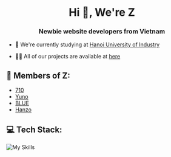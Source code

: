 <h1 align="center">Hi 👋, We're Z</h1>
<h3 align="center">Newbie website developers from Vietnam</h3>

-   🔭 We're currently studying at [Hanoi University of Industry](https://www.haui.edu.vn/en)

-   👨‍💻 All of our projects are available at [here](https://github.com/orgs/Z-orgs/repositories)

## 📄 Members of Z:

-   [710](https://github.com/710x)
-   [Yuno](https://github.com/imdev2002)
-   [BLUE](https://github.com/BLVEh)
-   [Hanzo](https://github.com/ntl-Haa)

## 💻 Tech Stack:

![My Skills](https://skillicons.dev/icons?i=js,ts,express,git,md,nestjs,nodejs,postman,mysql,mongodb,graphql,docker,react,html,css,jquery,bootstrap,tailwind)
